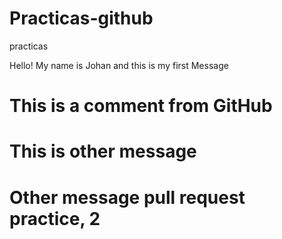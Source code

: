 # Practicas-github
practicas

Hello! My name is Johan and this is my first Message

# This is a comment from GitHub

# This is other message

# Other message pull request practice, 2
